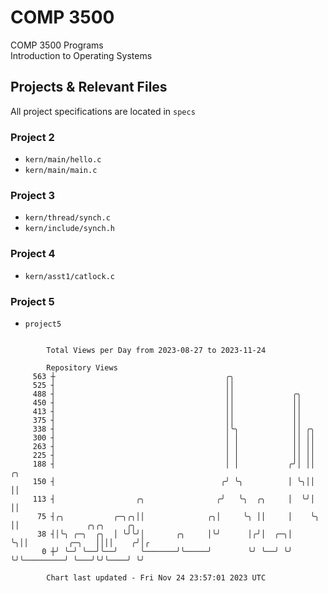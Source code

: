 # COMP 3500
COMP 3500 Programs  
Introduction to Operating Systems  
## Projects & Relevant Files
All project specifications are located in `specs`
### Project 2
- `kern/main/hello.c`
- `kern/main/main.c`
### Project 3
- `kern/thread/synch.c`
- `kern/include/synch.h`
### Project 4
- `kern/asst1/catlock.c`
### Project 5
- `project5`

```

        Total Views per Day from 2023-08-27 to 2023-11-24

        Repository Views
     563 ┼                                      ╭╮
     525 ┤                                      ││
     488 ┤                                      ││             ╭╮
     450 ┤                                      ││             ││
     413 ┤                                      ││             ││
     375 ┤                                      ││             ││
     338 ┤                                      │╰╮            ││ ╭╮
     300 ┤                                      │ │            ││ ││
     263 ┤                                      │ │            ││ ││
     225 ┤                                      │ │            ││ ││
     188 ┤                                      │ │           ╭╯│ ││  ╭╮
     150 ┤                                     ╭╯ ╰╮          │ ╰╮││  ││
     113 ┤                  ╭╮                ╭╯   ╰╮  ╭╮     │  ╰╯│  ││
      75 ┤╭╮           ╭─╮╭╮││              ╭╮│     ╰╮ ││     │    ╰╮ ││               ╭╮╭╮     ╭╮
      38 ┤│╰╮ ╭─╮  ╭╮  │ ╰╯╰╯│       ╭╮     │╰╯      │╭╯│  ╭─╮│     ╰╮││         ╭─╮   ││││    ╭╯│╭
       0 ┼╯ ╰─╯ ╰──╯╰──╯     ╰───────╯╰─────╯        ╰╯ ╰──╯ ╰╯      ╰╯╰─────────╯ ╰───╯╰╯╰────╯ ╰╯

        Chart last updated - Fri Nov 24 23:57:01 2023 UTC
        
```
